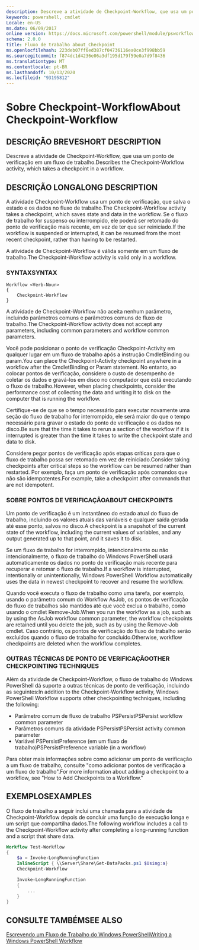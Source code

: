 ```yaml
---
description: Descreve a atividade de Checkpoint-Workflow, que usa um ponto de verificação em um fluxo de trabalho.
keywords: powershell, cmdlet
Locale: en-US
ms.date: 06/09/2017
online version: https://docs.microsoft.com/powershell/module/psworkflow/about/about_checkpoint-workflow?view=powershell-5.1&WT.mc_id=ps-gethelp
schema: 2.0.0
title: Fluxo de trabalho about_Checkpoint
ms.openlocfilehash: 223deb07ff6ed387cf04736116ea0ce3f998bb59
ms.sourcegitcommit: f874dc1d4236e06a3df195d179f59e0a7d9f8436
ms.translationtype: MT
ms.contentlocale: pt-BR
ms.lasthandoff: 10/13/2020
ms.locfileid: "93195812"
---
```

# <a name="about-checkpoint-workflow"></a><span data-ttu-id="9e94e-104">Sobre Checkpoint-Workflow</span><span class="sxs-lookup"><span data-stu-id="9e94e-104">About Checkpoint-Workflow</span></span>

## <a name="short-description"></a><span data-ttu-id="9e94e-105">DESCRIÇÃO BREVE</span><span class="sxs-lookup"><span data-stu-id="9e94e-105">SHORT DESCRIPTION</span></span>
<span data-ttu-id="9e94e-106">Descreve a atividade de Checkpoint-Workflow, que usa um ponto de verificação em um fluxo de trabalho.</span><span class="sxs-lookup"><span data-stu-id="9e94e-106">Describes the Checkpoint-Workflow activity, which takes a checkpoint in a workflow.</span></span>

## <a name="long-description"></a><span data-ttu-id="9e94e-107">DESCRIÇÃO LONGA</span><span class="sxs-lookup"><span data-stu-id="9e94e-107">LONG DESCRIPTION</span></span>

<span data-ttu-id="9e94e-108">A atividade Checkpoint-Workflow usa um ponto de verificação, que salva o estado e os dados no fluxo de trabalho.</span><span class="sxs-lookup"><span data-stu-id="9e94e-108">The Checkpoint-Workflow activity takes a checkpoint, which saves state and data in the workflow.</span></span> <span data-ttu-id="9e94e-109">Se o fluxo de trabalho for suspenso ou interrompido, ele poderá ser retomado do ponto de verificação mais recente, em vez de ter que ser reiniciado.</span><span class="sxs-lookup"><span data-stu-id="9e94e-109">If the workflow is suspended or interrupted, it can be resumed from the most recent checkpoint, rather than having to be restarted.</span></span>

<span data-ttu-id="9e94e-110">A atividade de Checkpoint-Workflow é válida somente em um fluxo de trabalho.</span><span class="sxs-lookup"><span data-stu-id="9e94e-110">The Checkpoint-Workflow activity is valid only in a workflow.</span></span>

### <a name="syntax"></a><span data-ttu-id="9e94e-111">SYNTAX</span><span class="sxs-lookup"><span data-stu-id="9e94e-111">SYNTAX</span></span>

```
Workflow <Verb-Noun>
{
    Checkpoint-Workflow
}
```

<span data-ttu-id="9e94e-112">A atividade de Checkpoint-Workflow não aceita nenhum parâmetro, incluindo parâmetros comuns e parâmetros comuns de fluxo de trabalho.</span><span class="sxs-lookup"><span data-stu-id="9e94e-112">The Checkpoint-Workflow activity does not accept any parameters, including common parameters and workflow common parameters.</span></span>

<span data-ttu-id="9e94e-113">Você pode posicionar o ponto de verificação Checkpoint-Activity em qualquer lugar em um fluxo de trabalho após a instrução CmdletBinding ou param.</span><span class="sxs-lookup"><span data-stu-id="9e94e-113">You can place the Checkpoint-Activity checkpoint anywhere in a workflow after the CmdletBinding or Param statement.</span></span> <span data-ttu-id="9e94e-114">No entanto, ao colocar pontos de verificação, considere o custo de desempenho de coletar os dados e gravá-los em disco no computador que está executando o fluxo de trabalho.</span><span class="sxs-lookup"><span data-stu-id="9e94e-114">However, when placing checkpoints, consider the performance cost of collecting the data and writing it to disk on the computer that is running the workflow.</span></span>

<span data-ttu-id="9e94e-115">Certifique-se de que se o tempo necessário para executar novamente uma seção do fluxo de trabalho for interrompido, ele será maior do que o tempo necessário para gravar o estado do ponto de verificação e os dados no disco.</span><span class="sxs-lookup"><span data-stu-id="9e94e-115">Be sure that the time it takes to rerun a section of the workflow if it is interrupted is greater than the time it takes to write the checkpoint state and data to disk.</span></span>

<span data-ttu-id="9e94e-116">Considere pegar pontos de verificação após etapas críticas para que o fluxo de trabalho possa ser retomado em vez de reiniciado.</span><span class="sxs-lookup"><span data-stu-id="9e94e-116">Consider taking checkpoints after critical steps so the workflow can be resumed rather than restarted.</span></span> <span data-ttu-id="9e94e-117">Por exemplo, faça um ponto de verificação após comandos que não são idempotentes.</span><span class="sxs-lookup"><span data-stu-id="9e94e-117">For example, take a checkpoint after commands that are not idempotent.</span></span>

### <a name="about-checkpoints"></a><span data-ttu-id="9e94e-118">SOBRE PONTOS DE VERIFICAÇÃO</span><span class="sxs-lookup"><span data-stu-id="9e94e-118">ABOUT CHECKPOINTS</span></span>

<span data-ttu-id="9e94e-119">Um ponto de verificação é um instantâneo do estado atual do fluxo de trabalho, incluindo os valores atuais das variáveis e qualquer saída gerada até esse ponto, salvos no disco.</span><span class="sxs-lookup"><span data-stu-id="9e94e-119">A checkpoint is a snapshot of the current state of the workflow, including the current values of variables, and any output generated up to that point, and it saves it to disk.</span></span>

<span data-ttu-id="9e94e-120">Se um fluxo de trabalho for interrompido, intencionalmente ou não intencionalmente, o fluxo de trabalho do Windows PowerShell usará automaticamente os dados no ponto de verificação mais recente para recuperar e retomar o fluxo de trabalho.</span><span class="sxs-lookup"><span data-stu-id="9e94e-120">If a workflow is interrupted, intentionally or unintentionally, Windows PowerShell Workflow automatically uses the data in newest checkpoint to recover and resume the workflow.</span></span>

<span data-ttu-id="9e94e-121">Quando você executa o fluxo de trabalho como uma tarefa, por exemplo, usando o parâmetro comum do Workflow AsJob, os pontos de verificação do fluxo de trabalhos são mantidos até que você exclua o trabalho, como usando o cmdlet Remove-Job.</span><span class="sxs-lookup"><span data-stu-id="9e94e-121">When you run the workflow as a job, such as by using the AsJob workflow common parameter, the workflow checkpoints are retained until you delete the job, such as by using the Remove-Job cmdlet.</span></span>
<span data-ttu-id="9e94e-122">Caso contrário, os pontos de verificação do fluxo de trabalho serão excluídos quando o fluxo de trabalho for concluído.</span><span class="sxs-lookup"><span data-stu-id="9e94e-122">Otherwise, workflow checkpoints are deleted when the workflow completes.</span></span>

### <a name="other-checkpointing-techniques"></a><span data-ttu-id="9e94e-123">OUTRAS TÉCNICAS DE PONTO DE VERIFICAÇÃO</span><span class="sxs-lookup"><span data-stu-id="9e94e-123">OTHER CHECKPOINTING TECHNIQUES</span></span>

<span data-ttu-id="9e94e-124">Além da atividade de Checkpoint-Workflow, o fluxo de trabalho do Windows PowerShell dá suporte a outras técnicas de ponto de verificação, incluindo as seguintes:</span><span class="sxs-lookup"><span data-stu-id="9e94e-124">In addition to the Checkpoint-Workflow activity, Windows PowerShell Workflow supports other checkpointing techniques, including the following:</span></span>

- <span data-ttu-id="9e94e-125">Parâmetro comum de fluxo de trabalho PSPersist</span><span class="sxs-lookup"><span data-stu-id="9e94e-125">PSPersist workflow common parameter</span></span>
- <span data-ttu-id="9e94e-126">Parâmetros comuns da atividade PSPersist</span><span class="sxs-lookup"><span data-stu-id="9e94e-126">PSPersist activity common parameter</span></span>
- <span data-ttu-id="9e94e-127">Variável PSPersistPreference (em um fluxo de trabalho)</span><span class="sxs-lookup"><span data-stu-id="9e94e-127">PSPersistPreference variable (in a workflow)</span></span>

<span data-ttu-id="9e94e-128">Para obter mais informações sobre como adicionar um ponto de verificação a um fluxo de trabalho, consulte "como adicionar pontos de verificação a um fluxo de trabalho".</span><span class="sxs-lookup"><span data-stu-id="9e94e-128">For more information about adding a checkpoint to a workflow, see "How to Add Checkpoints to a Workflow."</span></span>

## <a name="examples"></a><span data-ttu-id="9e94e-129">EXEMPLOS</span><span class="sxs-lookup"><span data-stu-id="9e94e-129">EXAMPLES</span></span>

<span data-ttu-id="9e94e-130">O fluxo de trabalho a seguir inclui uma chamada para a atividade de Checkpoint-Workflow depois de concluir uma função de execução longa e um script que compartilha dados.</span><span class="sxs-lookup"><span data-stu-id="9e94e-130">The following workflow includes a call to the Checkpoint-Workflow activity after completing a long-running function and a script that share data.</span></span>

```powershell
Workflow Test-Workflow
{
    $a = Invoke-LongRunningFunction
    InlineScript { \\Server\Share\Get-DataPacks.ps1 $Using:a}
    Checkpoint-Workflow

    Invoke-LongRunningFunction
    {
        ...
    }
}
```

## <a name="see-also"></a><span data-ttu-id="9e94e-131">CONSULTE TAMBÉM</span><span class="sxs-lookup"><span data-stu-id="9e94e-131">SEE ALSO</span></span>

[<span data-ttu-id="9e94e-132">Escrevendo um Fluxo de Trabalho do Windows PowerShell</span><span class="sxs-lookup"><span data-stu-id="9e94e-132">Writing a Windows PowerShell Workflow</span></span>](/previous-versions/powershell/scripting/developer/workflow/writing-a-windows-powershell-workflow)
